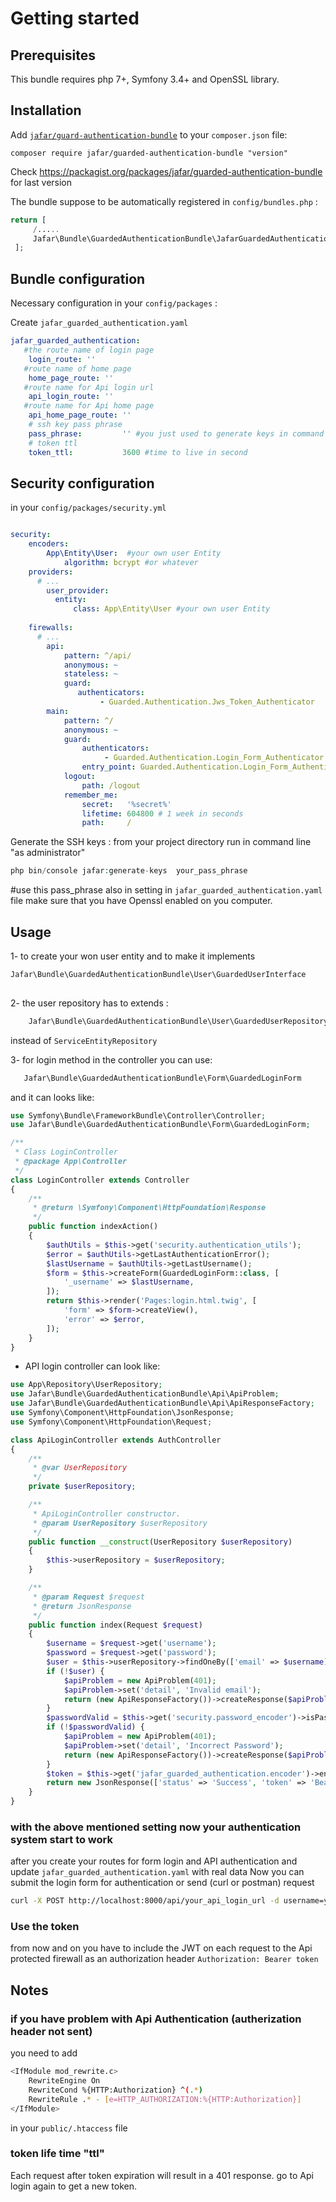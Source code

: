 Getting started
===============

Prerequisites
-------------

This bundle requires php 7+, Symfony 3.4+ and OpenSSL library.

Installation
------------

Add [`jafar/guard-authentication-bundle`](https://packagist.org/packages/jafar/guard-authentication-bundle)
to your `composer.json` file:

    composer require jafar/guarded-authentication-bundle "version"

Check https://packagist.org/packages/jafar/guarded-authentication-bundle for last version

The bundle suppose to be automatically registered in `config/bundles.php` :

``` php
return [
     /.....
     Jafar\Bundle\GuardedAuthenticationBundle\JafarGuardedAuthenticationBundle::class => ['all' => true],
 ];

```

Bundle configuration
---------------------
Necessary configuration in your `config/packages` :

Create `jafar_guarded_authentication.yaml`

``` yaml
jafar_guarded_authentication:
   #the route name of login page
    login_route: ''
   #route name of home page 
    home_page_route: ''
   #route name for Api login url
    api_login_route: ''
   #route name for Api home page
    api_home_page_route: ''
    # ssh key pass phrase
    pass_phrase:         '' #you just used to generate keys in command line
    # token ttl
    token_ttl:           3600 #time to live in second
```

Security configuration
-----------------------
in your `config/packages/security.yml`

```yaml

security:
    encoders:
        App\Entity\User:  #your own user Entity
            algorithm: bcrypt #or whatever
    providers:
      # ...
        user_provider:
          entity:
              class: App\Entity\User #your own user Entity
    
    firewalls:
      # ...
        api:
            pattern: ^/api/
            anonymous: ~
            stateless: ~
            guard:
               authenticators:
                    - Guarded.Authentication.Jws_Token_Authenticator
        main:
            pattern: ^/
            anonymous: ~
            guard:
                authenticators:
                     - Guarded.Authentication.Login_Form_Authenticator
                entry_point: Guarded.Authentication.Login_Form_Authenticator
            logout:
                path: /logout
            remember_me:
                secret:   '%secret%'
                lifetime: 604800 # 1 week in seconds
                path:     /
```

Generate the SSH keys :
from your project directory run in command line "as administrator"
``` php
php bin/console jafar:generate-keys  your_pass_phrase     
```
#use this pass_phrase also in setting in `jafar_guarded_authentication.yaml` file
make sure that you have Openssl enabled on you computer.

Usage
-----
1- to create your won user entity and to make it implements
``` php
Jafar\Bundle\GuardedAuthenticationBundle\User\GuardedUserInterface
     
```

2- the user repository has to extends :
```php
    Jafar\Bundle\GuardedAuthenticationBundle\User\GuardedUserRepository
```
instead of `ServiceEntityRepository`

3- for login method in the controller you can use:
```php
   Jafar\Bundle\GuardedAuthenticationBundle\Form\GuardedLoginForm
```
and it can looks like:

``` php
use Symfony\Bundle\FrameworkBundle\Controller\Controller;
use Jafar\Bundle\GuardedAuthenticationBundle\Form\GuardedLoginForm;

/**
 * Class LoginController
 * @package App\Controller
 */
class LoginController extends Controller
{
    /**
     * @return \Symfony\Component\HttpFoundation\Response
     */
    public function indexAction()
    {
        $authUtils = $this->get('security.authentication_utils');
        $error = $authUtils->getLastAuthenticationError();
        $lastUsername = $authUtils->getLastUsername();
        $form = $this->createForm(GuardedLoginForm::class, [
            '_username' => $lastUsername,
        ]);
        return $this->render('Pages:login.html.twig', [
            'form' => $form->createView(),
            'error' => $error,
        ]);
    }
}

```

- API login controller can look like:
``` php
use App\Repository\UserRepository;
use Jafar\Bundle\GuardedAuthenticationBundle\Api\ApiProblem;
use Jafar\Bundle\GuardedAuthenticationBundle\Api\ApiResponseFactory;
use Symfony\Component\HttpFoundation\JsonResponse;
use Symfony\Component\HttpFoundation\Request;

class ApiLoginController extends AuthController
{
    /**
     * @var UserRepository
     */
    private $userRepository;

    /**
     * ApiLoginController constructor.
     * @param UserRepository $userRepository
     */
    public function __construct(UserRepository $userRepository)
    {
        $this->userRepository = $userRepository;
    }

    /**
     * @param Request $request
     * @return JsonResponse
     */
    public function index(Request $request)
    {
        $username = $request->get('username');
        $password = $request->get('password');
        $user = $this->userRepository->findOneBy(['email' => $username]);
        if (!$user) {
            $apiProblem = new ApiProblem(401);
            $apiProblem->set('detail', 'Invalid email');
            return (new ApiResponseFactory())->createResponse($apiProblem);
        }
        $passwordValid = $this->get('security.password_encoder')->isPasswordValid($user, $password);
        if (!$passwordValid) {
            $apiProblem = new ApiProblem(401);
            $apiProblem->set('detail', 'Incorrect Password');
            return (new ApiResponseFactory())->createResponse($apiProblem);
        }
        $token = $this->get('jafar_guarded_authentication.encoder')->encode(['username' => $username]);
        return new JsonResponse(['status' => 'Success', 'token' => 'Bearer ' . $token]);
    }
}
```
### with the above mentioned setting now your authentication system start to work
after you create your routes for form login and API authentication and update `jafar_guarded_authentication.yaml`
with real data
Now you can submit the login form for authentication or send (curl or postman) request

```bash
curl -X POST http://localhost:8000/api/your_api_login_url -d username=your_email -d password=your_password
``` 
### Use the token

from now and on you have to include the JWT on each request to the Api protected firewall as an authorization header
 `Authorization: Bearer token`

Notes
-----
### if you have problem with Api Authentication (autherization header not sent)
you need to add
```bash
<IfModule mod_rewrite.c>
    RewriteEngine On
    RewriteCond %{HTTP:Authorization} ^(.*)
    RewriteRule .* - [e=HTTP_AUTHORIZATION:%{HTTP:Authorization}]
</IfModule>
``` 
in your `public/.htaccess` file

### token life time "ttl"

Each request after token expiration will result in a 401 response.
go to Api login again to get a new token.
